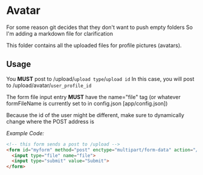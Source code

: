 # Avatar

For some reason git decides that they don't want to push empty folders
So I'm adding a markdown file for clarification

This folder contains all the uploaded files for profile pictures (avatars).

## Usage

You **MUST** post to /upload/`upload type`/`upload id`
In this case, you will post to /upload/avatar/`user_profile_id`

The form file input entry **MUST** have the name="file" tag 
(or whatever formFileName is currently set to in config.json [app/config.json])

Because the id of the user might be different, make sure to dynamically change
where the POST address is

*Example Code:*
```html
<!-- this form sends a post to /upload -->
<form id="myform" method="post" enctype="multipart/form-data" action="/upload/avatar/1">
  <input type="file" name="file">
  <input type="submit" value="Submit">
</form>
```